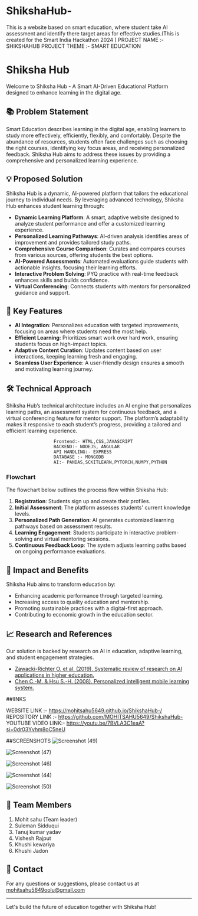 # ShikshaHub-
This is a website based on smart education, where student take AI assessment and identify there target areas for effective studies.(This is created for the Smart India Hackathon 2024  )
              PROJECT NAME :- SHIKSHAHUB
              PROJECT THEME :- SMART EDUCATION

# Shiksha Hub

Welcome to Shiksha Hub - A Smart AI-Driven Educational Platform designed to enhance learning in the digital age.

## 📚 Problem Statement

Smart Education describes learning in the digital age, enabling learners to study more effectively, efficiently, flexibly, and comfortably. Despite the abundance of resources, students often face challenges such as choosing the right courses, identifying key focus areas, and receiving personalized feedback. Shiksha Hub aims to address these issues by providing a comprehensive and personalized learning experience.

## 💡 Proposed Solution

Shiksha Hub is a dynamic, AI-powered platform that tailors the educational journey to individual needs. By leveraging advanced technology, Shiksha Hub enhances student learning through:

- **Dynamic Learning Platform**: A smart, adaptive website designed to analyze student performance and offer a customized learning experience.
- **Personalized Learning Pathways**: AI-driven analysis identifies areas of improvement and provides tailored study paths.
- **Comprehensive Course Comparison**: Curates and compares courses from various sources, offering students the best options.
- **AI-Powered Assessments**: Automated evaluations guide students with actionable insights, focusing their learning efforts.
- **Interactive Problem Solving**: PYQ practice with real-time feedback enhances skills and builds confidence.
- **Virtual Conferencing**: Connects students with mentors for personalized guidance and support.

## 🚀 Key Features

- **AI Integration**: Personalizes education with targeted improvements, focusing on areas where students need the most help.
- **Efficient Learning**: Prioritizes smart work over hard work, ensuring students focus on high-impact topics.
- **Adaptive Content Curation**: Updates content based on user interactions, keeping learning fresh and engaging.
- **Seamless User Experience**: A user-friendly design ensures a smooth and motivating learning journey.

## 🛠 Technical Approach

Shiksha Hub’s technical architecture includes an AI engine that personalizes learning paths, an assessment system for continuous feedback, and a virtual conferencing feature for mentor support. The platform’s adaptability makes it responsive to each student’s progress, providing a tailored and efficient learning experience.

                      Frontend:- HTML,CSS,JAVASCRIPT
                      BACKEND:- NODEJS, ANGULAR
                      API HANDLING:- EXPRESS
                      DATABASE :- MONGODB
                      AI:- PANDAS,SCKITLEARN,PYTORCH,NUMPY,PYTHON

### Flowchart

The flowchart below outlines the process flow within Shiksha Hub:

1. **Registration**: Students sign up and create their profiles.
2. **Initial Assessment**: The platform assesses students' current knowledge levels.
3. **Personalized Path Generation**: AI generates customized learning pathways based on assessment results.
4. **Learning Engagement**: Students participate in interactive problem-solving and virtual mentoring sessions.
5. **Continuous Feedback Loop**: The system adjusts learning paths based on ongoing performance evaluations.

## 🌟 Impact and Benefits

Shiksha Hub aims to transform education by:

- Enhancing academic performance through targeted learning.
- Increasing access to quality education and mentorship.
- Promoting sustainable practices with a digital-first approach.
- Contributing to economic growth in the education sector.

## 📈 Research and References

Our solution is backed by research on AI in education, adaptive learning, and student engagement strategies.

- [Zawacki-Richter O. et al. (2019). Systematic review of research on AI applications in higher education.](https://www.google.com/url?q=https://www.researchgate.net/publication/220374255_personalized_intelligent_mobile_learning_system_for_supporting_effective_english_learning&sa=u&ved=2ahukewjx_ktm3koiaxxxt2chhsvmgqsqfnoecb8qaq&usg=aovvaw3rm7eki4mmrfb6it4iuw32)
- [Chen C.-M. & Hsu S.-H. (2008). Personalized intelligent mobile learning system.](https://educationaltechnologyjournal.springeropen.com/articles/10.1186/s41239-019-0171-0)

##lINKS

  WEBSITE LINK :- https://mohitsahu5649.github.io/ShikshaHub-/
  REPOSITORY LINK :- https://github.com/MOHITSAHU5649/ShikshaHub-
  YOUTUBE VIDEO LINK:- https://youtu.be/7BVLA3C1eaA?si=0dr03Yvhm8oC5neU

##SCREENSHOTS
![Screenshot (49)](https://github.com/user-attachments/assets/9c88631a-763d-450d-822d-0aa17dcc3ee4)
   
![Screenshot (47)](https://github.com/user-attachments/assets/277fe1dc-6795-4690-b3bb-ed27a245fe62)

![Screenshot (46)](https://github.com/user-attachments/assets/f978c062-55a3-42a5-b43f-f59788edef07)

![Screenshot (44)](https://github.com/user-attachments/assets/18566cba-70b3-4557-bfdb-7a2cb92edb62)

![Screenshot (50)](https://github.com/user-attachments/assets/f9c7baec-ea1f-4ac5-b56b-4bab81e8f7ab)



## 👥 Team Members
1. Mohit sahu 
   (Team leader)
2. Suleman Sidduqui
3. Tanuj kumar yadav
4. Vishesh Rajput
5. Khushi kewariya
6. Khushi Jadon


## 📧 Contact

For any questions or suggestions, please contact us at mohitsahu5649oolu@gmail.com

---

Let's build the future of education together with Shiksha Hub!

